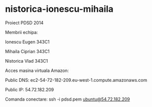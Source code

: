 nistorica-ionescu-mihaila
=========================
Proiect PDSD 2014

Membrii echipa:

  Ionescu Eugen   343C1

  Mihaila Ciprian 343C1

  Nistorica Vlad  343C1


Acces masina virtuala Amazon:

Public DNS: ec2-54-72-182-209.eu-west-1.compute.amazonaws.com

Public IP: 54.72.182.209

Comanda conectare: ssh -i pdsd.pem ubuntu@54.72.182.209
